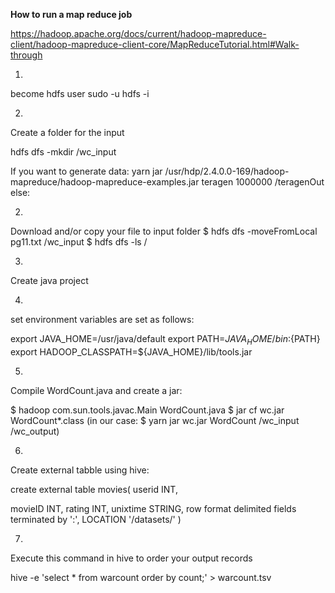 **How to run a map reduce job**

https://hadoop.apache.org/docs/current/hadoop-mapreduce-client/hadoop-mapreduce-client-core/MapReduceTutorial.html#Walk-through

1.

become hdfs user
sudo -u hdfs -i

2.

Create a folder for the input

hdfs dfs -mkdir /wc_input

If you want to generate data:
yarn jar /usr/hdp/2.4.0.0-169/hadoop-mapreduce/hadoop-mapreduce-examples.jar teragen 1000000 /teragenOut
else:

2.

Download and/or copy your file to input folder
$ hdfs dfs -moveFromLocal pg11.txt /wc_input
$ hdfs dfs -ls /

3.

Create java project

4.

set environment variables are set as follows:

export JAVA_HOME=/usr/java/default
export PATH=${JAVA_HOME}/bin:${PATH}
export HADOOP_CLASSPATH=${JAVA_HOME}/lib/tools.jar

5.

Compile WordCount.java and create a jar:

$ hadoop com.sun.tools.javac.Main WordCount.java
$ jar cf wc.jar WordCount*.class  (in our case: $ yarn jar wc.jar WordCount /wc_input /wc_output)

6.

Create external tabble using hive:

create external table movies(
userid INT,

movieID INT,
rating INT,
unixtime STRING,
row format delimited
fields terminated by ':',
LOCATION '/datasets/'
)

7.

Execute this command in hive to order your output records

hive -e 'select * from warcount order by count;' > warcount.tsv



